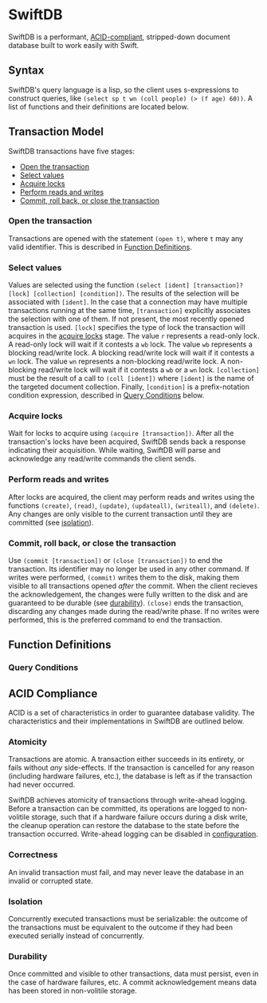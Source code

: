# SwiftDB

SwiftDB is a performant, [ACID-compliant](#acid-compliance), stripped-down
document database built to work easily with Swift.

## Syntax

SwiftDB's query language is a lisp, so the client uses s-expressions to
construct queries, like `(select sp t wn (coll people) (> (f age) 60))`. A list
of functions and their definitions are located below.

## Transaction Model

SwiftDB transactions have five stages:

-   [Open the transaction](#open-the-transaction)
-   [Select values](#select-values)
-   [Acquire locks](#acquire-locks)
-   [Perform reads and writes](perform-reads-and-writes)
-   [Commit, roll back, or close the transaction](#commit-roll-back-or-close-the-transaction)

### Open the transaction

Transactions are opened with the statement `(open t)`, where `t` may any valid
identifier. This is described in [Function Definitions](#function-definitions).

### Select values

Values are selected using the function
`(select [ident] [transaction]? [lock] [collection] [condition])`. The results
of the selection will be associated with `[ident]`. In the case that a
connection may have multiple transactions running at the same time,
`[transaction]` explicitly associates the selection with one of them. If not
present, the most recently opened transaction is used. `[lock]` specifies the
type of lock the transaction will acquires in the
[acquire locks](#acquire-locks) stage. The value `r` represents a read-only
lock. A read-only lock will wait if it contests a `wb` lock. The value `wb`
represents a blocking read/write lock. A blocking read/write lock will wait if
it contests a `wn` lock. The value `wn` represents a non-blocking read/write
lock. A non-blocking read/write lock will wait if it contests a `wb` or a `wn`
lock. `[collection]` must be the result of a call to `(coll [ident])` where
`[ident]` is the name of the targeted document collection. Finally,
`[condition]` is a prefix-notation condition expression, described in
[Query Conditions](#query-conditions) below.

### Acquire locks

Wait for locks to acquire using `(acquire [transaction])`. After all the
transaction's locks have been acquired, SwiftDB sends back a response indicating
their acquisition. While waiting, SwiftDB will parse and acknowledge any
read/write commands the client sends.

### Perform reads and writes

After locks are acquired, the client may perform reads and writes using the
functions `(create)`, `(read)`, `(update)`, `(updateall)`, `(writeall)`, and
`(delete)`. Any changes are only visible to the current transaction until they
are committed (see [isolation](#isolation)).

### Commit, roll back, or close the transaction

Use `(commit [transaction])` or `(close [transaction])` to end the transaction.
Its identifier may no longer be used in any other command. If writes were
performed, `(commit)` writes them to the disk, making them visible to all
transactions opened _after_ the commit. When the client recieves the
acknowledgement, the changes were fully written to the disk and are guaranteed
to be durable (see [durability](#durability)). `(close)` ends the transaction,
discarding any changes made during the read/write phase. If no writes were
performed, this is the preferred command to end the transaction.

## Function Definitions

### Query Conditions

## ACID Compliance

ACID is a set of characteristics in order to guarantee database validity. The
characteristics and their implementations in SwiftDB are outlined below.

### Atomicity

Transactions are atomic. A transaction either succeeds in its entirety, or fails
without _any_ side-effects. If the transaction is cancelled for any reason
(including hardware failures, etc.), the database is left as if the transaction
had never occurred.

SwiftDB achieves atomicity of transactions through write-ahead logging. Before a
transaction can be committed, its operations are logged to non-volitile storage,
such that if a hardware failure occurs during a disk write, the cleanup
operation can restore the database to the state before the transaction occurred.
Write-ahead logging can be disabled in [configuration](#configuration).

### Correctness

An invalid transaction must fail, and may never leave the database in an invalid
or corrupted state.

### Isolation

Concurrently executed transactions must be serializable: the outcome of the
transactions must be equivalent to the outcome if they had been executed
serially instead of concurrently.

### Durability

Once committed and visible to other transactions, data must persist, even in the
case of hardware failures, etc. A commit acknowledgement means data has been
stored in non-volitile storage.
